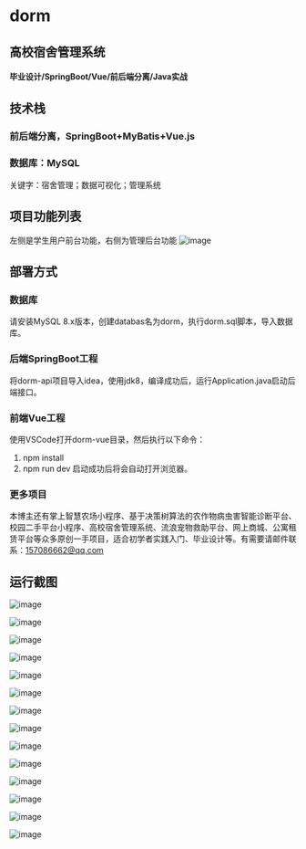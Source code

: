 # dorm
## 高校宿舍管理系统
#### 毕业设计/SpringBoot/Vue/前后端分离/Java实战
## 技术栈 
### 前后端分离，SpringBoot+MyBatis+Vue.js
### 数据库：MySQL 
关键字：宿舍管理；数据可视化；管理系统

## 项目功能列表 
左侧是学生用户前台功能，右侧为管理后台功能
![image](dorm-vue/static/example/profile.png)

## 部署方式 
### 数据库 
请安装MySQL 8.x版本，创建databas名为dorm，执行dorm.sql脚本，导入数据库。 
### 后端SpringBoot工程 
将dorm-api项目导入idea，使用jdk8，编译成功后，运行Application.java启动后端接口。 
### 前端Vue工程 
使用VSCode打开dorm-vue目录，然后执行以下命令： 
1.   npm install
2.   npm run dev
启动成功后将会自动打开浏览器。 

### 更多项目 
本博主还有掌上智慧农场小程序、基于决策树算法的农作物病虫害智能诊断平台、校园二手平台小程序、高校宿舍管理系统、流浪宠物救助平台、网上商城、公寓租赁平台等众多原创一手项目，适合初学者实践入门、毕业设计等。有需要请邮件联系：157086662@qq.com

## 运行截图 
![image](dorm-vue/static/example/admin1.jpg)

![image](dorm-vue/static/example/admin2.jpg)

![image](dorm-vue/static/example/admin3.jpg)

![image](dorm-vue/static/example/admin4.jpg)

![image](dorm-vue/static/example/admin5.jpg)

![image](dorm-vue/static/example/admin6.jpg)

![image](dorm-vue/static/example/admin7.jpg)

![image](dorm-vue/static/example/front1.jpg)

![image](dorm-vue/static/example/front2.jpg)

![image](dorm-vue/static/example/front3.jpg)

![image](dorm-vue/static/example/front4.jpg)

![image](dorm-vue/static/example/front5.jpg)

![image](dorm-vue/static/example/front6.jpg)

![image](dorm-vue/static/example/front7.jpg)
